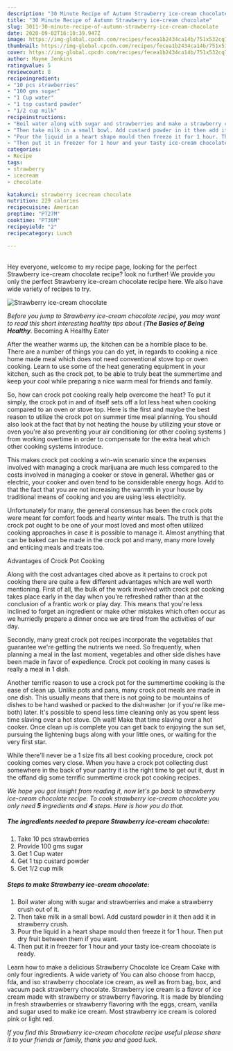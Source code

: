 ```yaml
---
description: "30 Minute Recipe of Autumn Strawberry ice-cream chocolate"
title: "30 Minute Recipe of Autumn Strawberry ice-cream chocolate"
slug: 3011-30-minute-recipe-of-autumn-strawberry-ice-cream-chocolate
date: 2020-09-02T16:10:39.947Z
image: https://img-global.cpcdn.com/recipes/fecea1b2434ca14b/751x532cq70/strawberry-ice-cream-chocolate-recipe-main-photo.jpg
thumbnail: https://img-global.cpcdn.com/recipes/fecea1b2434ca14b/751x532cq70/strawberry-ice-cream-chocolate-recipe-main-photo.jpg
cover: https://img-global.cpcdn.com/recipes/fecea1b2434ca14b/751x532cq70/strawberry-ice-cream-chocolate-recipe-main-photo.jpg
author: Mayme Jenkins
ratingvalue: 5
reviewcount: 8
recipeingredient:
- "10 pcs strawberries"
- "100 gms sugar"
- "1 Cup water"
- "1 tsp custard powder"
- "1/2 cup milk"
recipeinstructions:
- "Boil water along with sugar and strawberries and make a strawberry crush out of it."
- "Then take milk in a small bowl. Add custard powder in it then add it in strawberry crush."
- "Pour the liquid in a heart shape mould then freeze it for 1 hour. Then put dry fruit between them if you want."
- "Then put it in freezer for 1 hour and your tasty ice-cream chocolate is ready."
categories:
- Recipe
tags:
- strawberry
- icecream
- chocolate

katakunci: strawberry icecream chocolate 
nutrition: 229 calories
recipecuisine: American
preptime: "PT27M"
cooktime: "PT36M"
recipeyield: "2"
recipecategory: Lunch

---
```

<br>
Hey everyone, welcome to my recipe page, looking for the perfect Strawberry ice-cream chocolate recipe? look no further! We provide you only the perfect Strawberry ice-cream chocolate recipe here. We also have wide variety of recipes to try.
<br>


![Strawberry ice-cream chocolate](https://img-global.cpcdn.com/recipes/fecea1b2434ca14b/751x532cq70/strawberry-ice-cream-chocolate-recipe-main-photo.jpg)

<i>Before you jump to Strawberry ice-cream chocolate recipe, you may want to read this short interesting healthy tips about {<strong>The Basics of Being Healthy</strong>.</i>
Becoming A Healthy Eater


After the weather warms up, the kitchen can be a horrible place to be. There are a number of things you can do yet, in regards to cooking a nice home made meal which does not need conventional stove top or oven cooking. Learn to use some of the heat generating equipment in your kitchen, such as the crock pot, to be able to truly beat the summertime and keep your cool while preparing a nice warm meal for friends and family.

So, how can crock pot cooking really help overcome the heat? To put it simply, the crock pot in and of itself sets off a lot less heat when cooking compared to an oven or stove top. Here is the first and maybe the best reason to utilize the crock pot on summer time meal planning. You should also look at the fact that by not heating the house by utilizing your stove or oven you're also preventing your air conditioning (or other cooling systems ) from working overtime in order to compensate for the extra heat which other cooking systems introduce.

This makes crock pot cooking a win-win scenario since the expenses involved with managing a crock marijuana are much less compared to the costs involved in managing a cooker or stove in general. Whether gas or electric, your cooker and oven tend to be considerable energy hogs. Add to that the fact that you are not increasing the warmth in your house by traditional means of cooking and you are using less electricity.

Unfortunately for many, the general consensus has been the crock pots were meant for comfort foods and hearty winter meals.  The truth is that the crock pot ought to be one of your most loved and most often utilized cooking approaches in case it is possible to manage it.  Almost anything that can be baked can be made in the crock pot and many, many more lovely and enticing meals and treats too.

Advantages of Crock Pot Cooking

Along with the cost advantages cited above as it pertains to crock pot cooking there are quite a few different advantages which are well worth mentioning. First of all, the bulk of the work involved with crock pot cooking takes place early in the day when you're refreshed rather than at the conclusion of a frantic work or play day. This means that you're less inclined to forget an ingredient or make other mistakes which often occur as we hurriedly prepare a dinner once we are tired from the activities of our day.

Secondly, many great crock pot recipes incorporate the vegetables that guarantee we're getting the nutrients we need. So frequently, when planning a meal in the last moment, vegetables and other side dishes have been made in favor of expedience. Crock pot cooking in many cases is really a meal in 1 dish.

Another terrific reason to use a crock pot for the summertime cooking is the ease of clean up.  Unlike pots and pans, many crock pot meals are made in one dish. This usually means that there is not going to be mountains of dishes to be hand washed or packed to the dishwasher (or if you're like me-both) later. It's possible to spend less time cleaning only as you spent less time slaving over a hot stove. Oh wait! Make that time slaving over a hot cooker. Once clean up is complete you can get back to enjoying the sun set, pursuing the lightening bugs along with your little ones, or waiting for the very first star.

While there'll never be a 1 size fits all best cooking procedure, crock pot cooking comes very close. When you have a crock pot collecting dust somewhere in the back of your pantry it is the right time to get out it, dust in the offand dig some terrific summertime crock pot cooking recipes.


<i>We hope you got insight from reading it, now let's go back to strawberry ice-cream chocolate recipe. To cook strawberry ice-cream chocolate you only need <strong>5</strong> ingredients and <strong>4</strong> steps. Here is how you do that.
</i>

##### The ingredients needed to prepare Strawberry ice-cream chocolate:

1. Take 10 pcs strawberries
1. Provide 100 gms sugar
1. Get 1 Cup water
1. Get 1 tsp custard powder
1. Get 1/2 cup milk


##### Steps to make Strawberry ice-cream chocolate:

1. Boil water along with sugar and strawberries and make a strawberry crush out of it.
1. Then take milk in a small bowl. Add custard powder in it then add it in strawberry crush.
1. Pour the liquid in a heart shape mould then freeze it for 1 hour. Then put dry fruit between them if you want.
1. Then put it in freezer for 1 hour and your tasty ice-cream chocolate is ready.


Learn how to make a delicious Strawberry Chocolate Ice Cream Cake with only four ingredients. A wide variety of You can also choose from haccp, fda, and iso strawberry chocolate ice cream, as well as from bag, box, and vacuum pack strawberry chocolate. Strawberry ice cream is a flavor of ice cream made with strawberry or strawberry flavoring. It is made by blending in fresh strawberries or strawberry flavoring with the eggs, cream, vanilla and sugar used to make ice cream. Most strawberry ice cream is colored pink or light red. 

<i>If you find this Strawberry ice-cream chocolate recipe useful please share it to your friends or family, thank you and good luck.</i>
